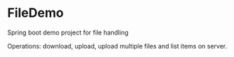 # FileDemo
Spring boot demo project for file handling

Operations: download, upload, upload multiple files and list items on server.
